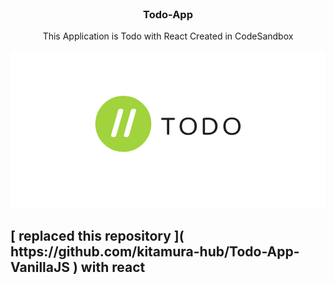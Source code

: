 <br />

<h3 align="center">Todo-App</h3>
<p align="center">This Application is Todo with React Created in CodeSandbox</p>
<img src="img/Todo-list.png">

<br />
<h2>[ replaced this repository ]( https://github.com/kitamura-hub/Todo-App-VanillaJS )  with react</h2>
